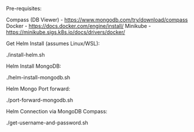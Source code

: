Pre-requisites:

Compass (DB Viewer) - https://www.mongodb.com/try/download/compass
Docker - https://docs.docker.com/engine/install/
Minikube - https://minikube.sigs.k8s.io/docs/drivers/docker/

Get Helm Install (assumes Linux/WSL):

./install-helm.sh

Helm Install MongoDB:

./helm-install-mongodb.sh

Helm Mongo Port forward:

./port-forward-mongodb.sh

Helm Connection via MongoDB Compass:

./get-username-and-password.sh